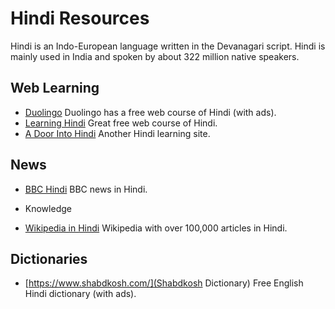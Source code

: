 # Hindi Resources 

Hindi is an Indo-European language written in the Devanagari script. Hindi is mainly used in India and spoken by about 322 million native speakers.

## Web Learning

* [Duolingo](https://www.duolingo.com/) Duolingo has a free web course of Hindi (with ads).
* [Learning Hindi](http://www.learning-hindi.com) Great free web course of Hindi.
* [A Door Into Hindi](https://taj.oasis.unc.edu/) Another Hindi learning site.

## News

* [BBC Hindi](https://www.bbc.com/hindi) BBC news in Hindi.


* Knowledge

* [Wikipedia in Hindi](https://hi.wikipedia.org) Wikipedia with over 100,000 articles in Hindi.

## Dictionaries

* [https://www.shabdkosh.com/](Shabdkosh Dictionary) Free English Hindi dictionary (with ads).
